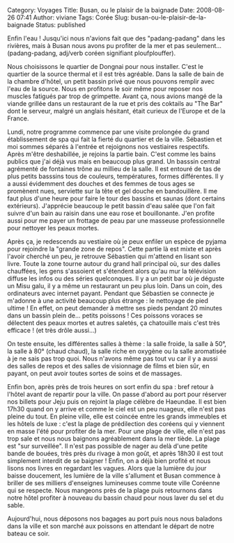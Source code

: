 Category: Voyages
Title: Busan, ou le plaisir de la baignade
Date: 2008-08-26 07:41
Author: viviane
Tags: Corée
Slug: busan-ou-le-plaisir-de-la-baignade
Status: published

Enfin l'eau ! Jusqu'ici nous n'avions fait que des "padang-padang" dans les rivières, mais à Busan nous avons pu profiter de la mer et pas seulement... (padang-padang, adj/verb coréen signifiant ploufplouffer).

Nous choisissons le quartier de Dongnai pour nous installer. C'est le quartier de la source thermal et il est très agréable. Dans la salle de bain de la chambre d'hôtel, un petit bassin privé que nous pouvons remplir avec l'eau de la source. Nous en profitons le soir même pour reposer nos muscles fatigués par trop de grimpette. Avant ça, nous avions mangé de la viande grillée dans un restaurant de la rue et pris des coktails au "The Bar" dont le serveur, malgré un anglais hésitant, était curieux de l'Europe et de la France.

Lundi, notre programme commence par une visite prolongée du grand établissement de spa qui fait la fierté du quartier et de la ville. Sébastien et moi sommes séparés à l'entrée et rejoignons nos vestiaires respectifs. Après m'être deshabillée, je rejoins la partie bain. C'est comme les bains publics que j'ai déjà vus mais en beaucoup plus grand. Un basssin central agrémenté de fontaines trône au millieu de la salle. Il est entouré de tas de plus petits basssins tous de couleurs, températures, formes différentes. Il y a aussi évidemment des douches et des femmes de tous ages se promènent nues, serviette sur la tête et gel douche en bandouillère. Il me faut plus d'une heure pour faire le tour des bassins et saunas (dont certains extérieurs). J'apprécie beaucoup le petit bassin d'eau salée que l'on fait suivre d'un bain au raisin dans une eau rose et bouillonante. J'en profite aussi pour me payer un frottage de peau par une masseuse professionnelle pour nettoyer les peaux mortes.

Après ça, je redescends au vestiaire où je peux enfiler un espèce de pyjama pour rejoindre la "grande zone de repos". Cette partie là est mixte et après l'avoir cherché un peu, je retrouve Sébastien qui m'attend en lisant son livre. Toute la zone tourne autour du grand hall principal où, sur des dalles chauffées, les gens s'assoient et s'étendent alors qu'au mur la télévision diffuse les infos ou des séries quelconques. Il y a un petit bar où je déguste un Misu galu, il y a même un restaurant un peu plus loin. Dans un coin, des ordinateurs avec internet payant. Pendant que Sébastien se connecte je m'adonne à une activité beaucoup plus étrange : le nettoyage de pied ultime ! En effet, on peut demander à mettre ses pieds pendant 20 minutes dans un bassin plein de... petits poissons ! Ces poissons voraces se délectent des peaux mortes et autres saletés, ça chatouille mais c'est très efficace ! (et très drôle aussi...)

On teste ensuite, les différentes salles à thème : la salle froide, la salle à 50°, la salle à 80° (chaud chaud), la salle riche en oxygène ou la salle aromatisée à je ne sais pas trop quoi. Nous n'avons même pas tout vu car il y a aussi des salles de repos et des salles de visionnage de films et bien sûr, en payant, on peut avoir toutes sortes de soins et de massages.

Enfin bon, après près de trois heures on sort enfin du spa : bref retour à l'hôtel avant de repartir pour la ville. On passe d'abord au port pour réserver nos billets pour Jeju puis on rejoint la plage célèbre de Haeundae. Il est bien 17h30 quand on y arrive et comme le ciel est un peu nuageux, elle n'est pas pleine du tout. En pleine ville, elle est coincée entre les grands immeubles et les hôtels de luxe : c'est la plage de prédilection des coréens qui y viennent en masse l'été pour profiter de la mer. Pour une plage de ville, elle n'est pas trop sale et nous nous baignons agréablement dans la mer tiède. La plage est "sur surveillée". Il n'est pas possible de nager au delà d'une petite bande de bouées, très près du rivage à mon goût, et après 18h30 il est tout simplement interdit de se baigner ! Enfin, on a déjà bien profité et nous lisons nos livres en regardant les vagues. Alors que la lumière du jour baisse doucement, les lumière de la ville s'allument et Busan commence à briller de ses milliers d'enseignes lumineuses comme toute ville Coréenne qui se respecte. Nous mangeons près de la plage puis retournons dans notre hôtel profiter à nouveau du bassin chaud pour nous laver du sel et du sable.

Aujourd'hui, nous déposons nos bagages au port puis nous nous baladons dans la ville et son marché aux poissons en attendant le départ de notre bateau ce soir.